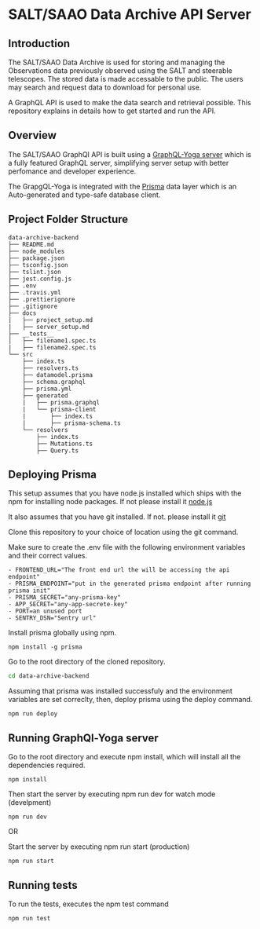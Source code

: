 # SALT/SAAO Data Archive API Server

## Introduction

The SALT/SAAO Data Archive is used for storing and managing the Observations data previously observed using the SALT and steerable telescopes. The stored data is made accessable to the public. The users may search and request data to download for personal use.

A GraphQL API is used to make the data search and retrieval possible. This repository explains in details how to get started and run the API.

## Overview

The SALT/SAAO GraphQl API is built using a [GraphQL-Yoga server](https://github.com/prisma/graphql-yoga) which is a fully featured GraphQL server, simplifying server setup with better perfomance and developer experience. 

The GrapgQL-Yoga is integrated with the [Prisma](https://www.prisma.io/) data layer which is an Auto-generated and type-safe database client.

## Project Folder Structure

```
data-archive-backend
├── README.md
├── node_modules
├── package.json
├── tsconfig.json
├── tslint.json
├── jest.config.js
├── .env
├── .travis.yml
├── .prettierignore
├── .gitignore
├── docs
|   ├── project_setup.md
|   ├── server_setup.md
├── __tests__
│   ├── filename1.spec.ts
|   ├── filename2.spec.ts
└── src
    ├── index.ts
    ├── resolvers.ts
    ├── datamodel.prisma
    ├── schema.graphql
    ├── prisma.yml
    ├── generated
    |   ├── prisma.graphql
    |   └── prisma-client
    |       ├── index.ts
    |       ├── prisma-schema.ts
    └── resolvers
        ├── index.ts
        ├── Mutations.ts
        ├── Query.ts
```

## Deploying Prisma
This setup assumes that you have node.js installed which ships with the npm for installing node packages. If not please install it [node.js](https://nodejs.org/en/)

It also assumes that you have git installed. If not. please install it [git](https://git-scm.com/)

Clone this repository to your choice of location using the git command.

Make sure to create the .env file with the following environment variables and their correct values.
```
- FRONTEND_URL="The front end url the will be accessing the api endpoint"
- PRISMA_ENDPOINT="put in the generated prisma endpoint after running prisma init"
- PRISMA_SECRET="any-prisma-key"
- APP_SECRET="any-app-secrete-key"
- PORT=an unused port
- SENTRY_DSN="Sentry url"
```

Install prisma globally using npm.
```
npm install -g prisma
```

Go to the root directory of the cloned repository.

```sh
cd data-archive-backend
```

Assuming that prisma was installed successfuly and the environment variables are set correclty, 
then, deploy prisma using the deploy command.

```
npm run deploy
```

## Running GraphQl-Yoga server

Go to the root directory and execute npm install, which will install all the dependencies required.
```
npm install
```

Then start the server by executing npm run dev for watch mode (develpment)
```
npm run dev
```

OR

Start the server by executing npm run start (production)
```
npm run start
```

## Running tests

To run the tests, executes the npm test command
```
npm run test
```
